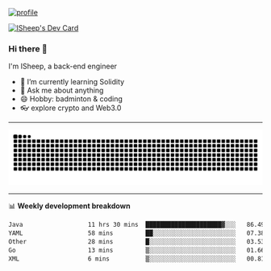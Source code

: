 [![profile](https://user-images.githubusercontent.com/54968314/208005045-e4b42f3b-833d-4242-bfcc-e764865553a2.svg)](https://www.calligrapher.ai/)

<a href="https://app.daily.dev/linziyang1106"><img src="https://api.daily.dev/devcards/v2/i4Spwx5Skx5FpTqWcwoit.png?r=kgx&type=wide" width="652" alt="ISheep's Dev Card"/></a>

### Hi there 🐏

I'm ISheep, a back-end engineer

- 🔭 I’m currently learning Solidity
- 💬 Ask me about anything
- 😄 Hobby: badminton & coding
- 👓 explore crypto and Web3.0

-------

![](https://raw.githubusercontent.com/ISheepp/ISheepp/output/github-contribution-grid-snake.svg)

-------

📊 **Weekly development breakdown**
<!--START_SECTION:waka-->

```txt
Java                  11 hrs 30 mins  █████████████████████▓░░░   86.49 %
YAML                  58 mins         ██░░░░░░░░░░░░░░░░░░░░░░░   07.38 %
Other                 28 mins         █░░░░░░░░░░░░░░░░░░░░░░░░   03.53 %
Go                    13 mins         ▒░░░░░░░░░░░░░░░░░░░░░░░░   01.66 %
XML                   6 mins          ▒░░░░░░░░░░░░░░░░░░░░░░░░   00.81 %
```

<!--END_SECTION:waka-->
